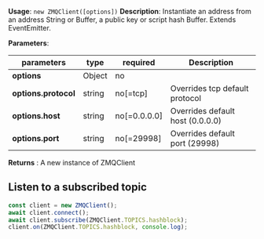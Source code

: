 **Usage**: `new ZMQClient([options])`
**Description**: Instantiate an address from an address String or Buffer, a public key or script hash Buffer.
Extends EventEmitter.

**Parameters**:

| parameters                                | type            | required           | Description                                                                                                                                                                    |
|-------------------------------------------|-----------------|--------------------| ------------------------------------------------------------------------------------------------------------------------------------------------------------------------------ |
| **options**                               | Object          | no                 |                                                                                                                                   |
| **options.protocol**                      | string          | no[=tcp]           | Overrides tcp default protocol                                                               |
| **options.host**                          | string          | no[=0.0.0.0]       | Overrides default host (0.0.0.0)                                                              |
| **options.port**                          | string          | no[=29998]         | Overrides default port (29998)                                                              |

**Returns** : A new instance of ZMQClient


## Listen to a subscribed topic

```js
const client = new ZMQClient();
await client.connect();
await client.subscribe(ZMQClient.TOPICS.hashblock);
client.on(ZMQClient.TOPICS.hashblock, console.log);
```

